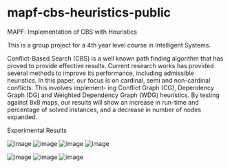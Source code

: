 # mapf-cbs-heuristics-public
MAPF: Implementation of CBS with Heuristics

This is a group project for a 4th year level course in Intelligent Systems. 

Conflict-Based Search (CBS) is a well known path finding algorithm that has proved to provide effective results. Current research works has provided several methods to improve its performance, including admissible heuristics. In this paper, our focus is on cardinal, semi and non-cardinal conflicts. This involves implement- ing Conflict Graph (CG), Dependency Graph (DG) and Weighted Dependency Graph (WDG) heuristics. By testing against 8x8 maps, our results will show an increase in run-time and percentage of solved instances, and a decrease in number of nodes expanded.

Experimental Results

![image](https://user-images.githubusercontent.com/11248499/149442184-e87e25ee-4eab-43a4-a7a1-eab0340318c8.png)
![image](https://user-images.githubusercontent.com/11248499/149442241-ce45c9e0-fa54-4c4d-80f3-209827059abc.png)
![image](https://user-images.githubusercontent.com/11248499/149442270-a4ec936a-ef1d-4d1d-84e4-cdb87a843b2f.png)
![image](https://user-images.githubusercontent.com/11248499/149442330-0aeccb47-1844-46c5-a7eb-c74628792f55.png)

![image](https://user-images.githubusercontent.com/11248499/149442305-3480b493-9938-4edf-9f4f-993c19a06823.png)
![image](https://user-images.githubusercontent.com/11248499/149442358-8a37d484-247d-4f4b-91f0-4e1cd64df5d8.png)
![image](https://user-images.githubusercontent.com/11248499/149442384-4fed8b06-38cb-4ba5-8245-30423267220d.png)




